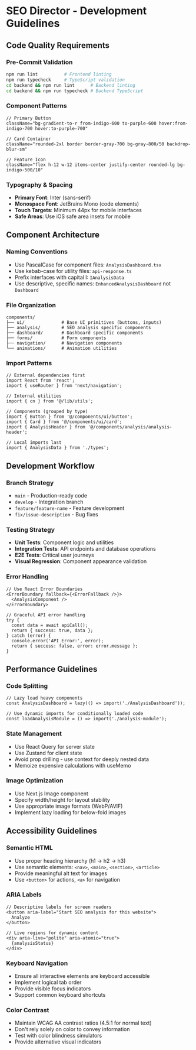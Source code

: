 # SEO Director - Development Guidelines

## Code Quality Requirements

### Pre-Commit Validation
```bash
npm run lint          # Frontend linting
npm run typecheck     # TypeScript validation
cd backend && npm run lint      # Backend linting  
cd backend && npm run typecheck # Backend TypeScript
```

### Component Patterns
```tsx
// Primary Button
className="bg-gradient-to-r from-indigo-600 to-purple-600 hover:from-indigo-700 hover:to-purple-700"

// Card Container
className="rounded-2xl border border-gray-700 bg-gray-800/50 backdrop-blur-sm"

// Feature Icon
className="flex h-12 w-12 items-center justify-center rounded-lg bg-indigo-500/10"
```

### Typography & Spacing
- **Primary Font**: Inter (sans-serif)
- **Monospace Font**: JetBrains Mono (code elements)
- **Touch Targets**: Minimum 44px for mobile interfaces
- **Safe Areas**: Use iOS safe area insets for mobile

## Component Architecture

### Naming Conventions
- Use PascalCase for component files: `AnalysisDashboard.tsx`
- Use kebab-case for utility files: `api-response.ts`
- Prefix interfaces with capital I: `IAnalysisData`
- Use descriptive, specific names: `EnhancedAnalysisDashboard` not `Dashboard`

### File Organization
```
components/
├── ui/              # Base UI primitives (buttons, inputs)
├── analysis/        # SEO analysis specific components
├── dashboard/       # Dashboard specific components
├── forms/           # Form components
├── navigation/      # Navigation components
└── animations/      # Animation utilities
```

### Import Patterns
```tsx
// External dependencies first
import React from 'react';
import { useRouter } from 'next/navigation';

// Internal utilities
import { cn } from '@/lib/utils';

// Components (grouped by type)
import { Button } from '@/components/ui/button';
import { Card } from '@/components/ui/card';
import { AnalysisHeader } from '@/components/analysis/analysis-header';

// Local imports last
import { AnalysisData } from './types';
```

## Development Workflow

### Branch Strategy
- `main` - Production-ready code
- `develop` - Integration branch
- `feature/feature-name` - Feature development
- `fix/issue-description` - Bug fixes

### Testing Strategy
- **Unit Tests**: Component logic and utilities
- **Integration Tests**: API endpoints and database operations
- **E2E Tests**: Critical user journeys
- **Visual Regression**: Component appearance validation

### Error Handling
```tsx
// Use React Error Boundaries
<ErrorBoundary fallback={<ErrorFallback />}>
  <AnalysisComponent />
</ErrorBoundary>

// Graceful API error handling
try {
  const data = await apiCall();
  return { success: true, data };
} catch (error) {
  console.error('API Error:', error);
  return { success: false, error: error.message };
}
```

## Performance Guidelines

### Code Splitting
```tsx
// Lazy load heavy components
const AnalysisDashboard = lazy(() => import('./AnalysisDashboard'));

// Use dynamic imports for conditionally loaded code
const loadAnalysisModule = () => import('./analysis-module');
```

### State Management
- Use React Query for server state
- Use Zustand for client state
- Avoid prop drilling - use context for deeply nested data
- Memoize expensive calculations with useMemo

### Image Optimization
- Use Next.js Image component
- Specify width/height for layout stability
- Use appropriate image formats (WebP/AVIF)
- Implement lazy loading for below-fold images

## Accessibility Guidelines

### Semantic HTML
- Use proper heading hierarchy (h1 → h2 → h3)
- Use semantic elements: `<nav>`, `<main>`, `<section>`, `<article>`
- Provide meaningful alt text for images
- Use `<button>` for actions, `<a>` for navigation

### ARIA Labels
```tsx
// Descriptive labels for screen readers
<button aria-label="Start SEO analysis for this website">
  Analyze
</button>

// Live regions for dynamic content
<div aria-live="polite" aria-atomic="true">
  {analysisStatus}
</div>
```

### Keyboard Navigation
- Ensure all interactive elements are keyboard accessible
- Implement logical tab order
- Provide visible focus indicators
- Support common keyboard shortcuts

### Color Contrast
- Maintain WCAG AA contrast ratios (4.5:1 for normal text)
- Don't rely solely on color to convey information
- Test with color blindness simulators
- Provide alternative visual indicators